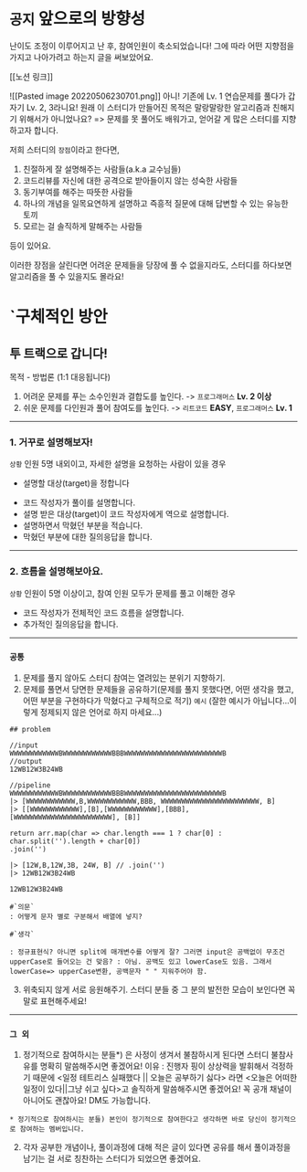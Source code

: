 # `공지` 앞으로의 방향성
난이도 조정이 이루어지고 난 후, 참여인원이 축소되었습니다!
그에 따라 어떤 지향점을 가지고 나아가려고 하는지 글을 써보았어요.

[[노션 링크]]


![[Pasted image 20220506230701.png]]
아니! 기존에 Lv. 1 연습문제를 풀다가 갑자기 Lv. 2, 3라니요!
원래 이 스터디가 만들어진 목적은 말랑말랑한 알고리즘과 친해지기 위해서가 아니었나요?
=> 문제를 못 풀어도 배워가고, 얻어갈 게 많은 스터디를 지향하고자 합니다.

저희 스터디의 `장점`이라고 한다면,
1. 친절하게 잘 설명해주는 사람들(a.k.a 교수님들)
2. 코드리뷰를 자신에 대한 공격으로 받아들이지 않는 성숙한 사람들
3. 동기부여를 해주는 따뜻한 사람들
4. 하나의 개념을 일목요연하게 설명하고 즉흥적 질문에 대해 답변할 수 있는 유능한 토끼
5. 모르는 걸 솔직하게 말해주는 사람들

등이 있어요.

이러한 장점을 살린다면 어려운 문제들을 당장에 풀 수 없을지라도, 스터디를 하다보면 알고리즘을 풀 수 있을지도 몰라요!

# `구체적인 방안 
## 투 트랙으로 갑니다!
목적 - 방법론 (1:1 대응됩니다)
1. 어려운 문제를 푸는 소수인원과 결합도를 높인다. -> `프로그래머스` **Lv. 2 이상**
2. 쉬운 문제를 다인원과 풀어 참여도를 높인다. -> `리트코드` **EASY**, `프로그래머스` **Lv. 1**
---
### 1. 거꾸로 설명해보자!
`상황` 인원 5명 내외이고, 자세한 설명을 요청하는 사람이 있을 경우
- 설명할 대상(target)을 정합니다
* 코드 작성자가 풀이를 설명합니다.
* 설명 받은 대상(target)이 코드 작성자에게 역으로 설명합니다.
* 설명하면서 막혔던 부분을 적습니다.
* 막혔던 부분에 대한 질의응답을 합니다.
---
### 2. 흐름을 설명해보아요.
`상황` 인원이 5명 이상이고, 참여 인원 모두가 문제를 풀고 이해한 경우
* 코드 작성자가 전체적인 코드 흐름을 설명합니다.
* 추가적인 질의응답을 합니다.
---
### `공통` 
1) 문제를 풀지 않아도 스터디 참여는 열려있는 분위기 지향하기.
2) 문제를 풀면서 당면한 문제들을 공유하기(문제를 풀지 못했다면, 어떤 생각을 했고, 어떤 부분을 구현하다가 막혔다고 구체적으로 적기)
`예시`
(잘한 예시가 아닙니다...이렇게 정제되지 않은 언어로 하지 마세요...)
```JS
## problem

//input
WWWWWWWWWWWWBWWWWWWWWWWWWBBBWWWWWWWWWWWWWWWWWWWWWWWWB
//output
12WB12W3B24WB

//pipeline
WWWWWWWWWWWWBWWWWWWWWWWWWBBBWWWWWWWWWWWWWWWWWWWWWWWWB
|> [WWWWWWWWWWWW,B,WWWWWWWWWWWW,BBB, WWWWWWWWWWWWWWWWWWWWWWWW, B]
|> [[WWWWWWWWWWWW],[B],[WWWWWWWWWWWW],[BBB], [WWWWWWWWWWWWWWWWWWWWWWWW], [B]]

return arr.map(char => char.length === 1 ? char[0] : char.split('').length + char[0])
.join('')

|> [12W,B,12W,3B, 24W, B] // .join('')
|> 12WB12W3B24WB

12WB12W3B24WB

#`의문`
: 어떻게 문자 별로 구분해서 배열에 넣지?

#`생각`

: 정규표현식? 아니면 split에 매개변수를 어떻게 잘? 그러면 input은 공백없이 무조건 upperCase로 들어오는 건 맞음? : 아님. 공백도 있고 lowerCase도 있음. 그래서 lowerCase=> upperCase변환, 공백문자 " " 지워주어야 함.
```
3) 위축되지 않게 서로 응원해주기. 
스터디 분들 중 그 분의 발전한 모습이 보인다면 꼭 말로 표현해주세요!
---
### `그 외`
1) 정기적으로 참여하시는 분들*) 은 사정이 생겨서 불참하시게 된다면 스터디 불참사유를 명확히 말씀해주시면 좋겠어요!
이유 : 진행자 핑이 상상력을 발휘해서 걱정하기 때문에 <일정 테트리스 실패했다 || 오늘은 공부하기 싫다> 라면 <오늘은 어떠한 일정이 있다||그냥 쉬고 싶다>고 솔직하게 말씀해주시면 좋겠어요!
꼭 공개 채널이 아니어도 괜찮아요! DM도 가능합니다.
```
* 정기적으로 참여하시는 분들) 본인이 정기적으로 참여한다고 생각하면 바로 당신이 정기적으로 참여하는 멤버입니다.
```

2) 각자 공부한 개념이나, 풀이과정에 대해 적은 글이 있다면 공유를 해서 풀이과정을 남기는 걸 서로 칭찬하는 스터디가 되었으면 좋겠어요.
